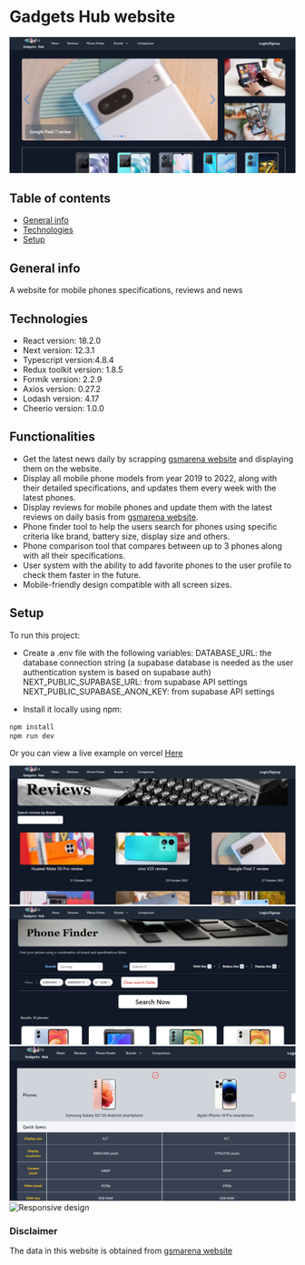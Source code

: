 # Gadgets Hub website

![Homepage](/public/phone1.png)
## Table of contents
* [General info](#general-info)
* [Technologies](#technologies)
* [Setup](#setup)

## General info
A website for mobile phones specifications, reviews and news
## Technologies
* React version: 18.2.0
* Next version: 12.3.1
* Typescript version:4.8.4
* Redux toolkit version: 1.8.5
* Formik version: 2.2.9
* Axios version: 0.27.2
* Lodash version: 4.17
* Cheerio version: 1.0.0

## Functionalities
* Get the latest news daily by scrapping [gsmarena website](https://www.gsmarena.com) and displaying them on the website.
* Display all mobile phone models from year 2019 to 2022, along with their detailed specifications, and updates them every week with the latest phones.
* Display reviews for mobile phones and update them with the latest reviews on daily basis from [gsmarena website](https://www.gsmarena.com).
* Phone finder tool to help the users search for phones using specific criteria like brand, battery size, display size and others.
* Phone comparison tool that compares between up to 3 phones along with all their specifications.
* User system with the ability to add favorite phones to the user profile to check them faster in the future.
* Mobile-friendly design compatible with all screen sizes.

## Setup
To run this project:
* Create a .env file with the following variables:
DATABASE_URL: the database connection string
(a supabase database is needed as the user authentication system is based on supabase auth)
NEXT_PUBLIC_SUPABASE_URL: from supabase API settings
NEXT_PUBLIC_SUPABASE_ANON_KEY: from supabase API settings

* Install it locally using npm:
```
npm install
npm run dev
```
Or you can view a live example on vercel [Here](https://gadgets-hub.vercel.app)

![Reviews](/public/phone3.png)
![Filter](/public/phone4.png)
![Comparison](/public/phone6.png)
![Responsive design](//public/phone7.png)

### Disclaimer
The data in this website is obtained from [gsmarena website](https://www.gsmarena.com)

